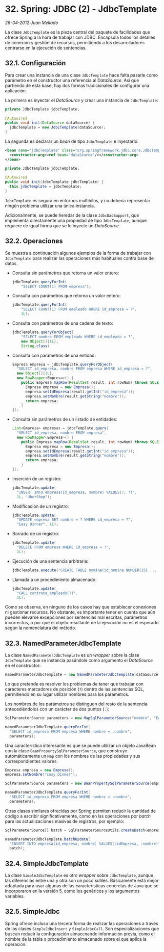 # 32. Spring: JDBC (2) - JdbcTemplate

_26-04-2012_ _Juan Mellado_

La clase ```JdbcTemplate``` es la pieza central del paquete de facilidades que ofrece Spring a la hora de trabajar con JDBC. Encapsula todos los detalles de conexión y gestión de recursos, permitiendo a los desarrolladores centrarse en la ejecución de sentencias.

## 32.1. Configuración

Para crear una instancia de una clase ```JdbcTemplate``` hace falta pasarle como parámetro en el constructor una referencia al _DataSource_. Así que partiendo de esta base, hay dos formas tradicionales de configurar una aplicación.

La primera es inyectar el _DataSource_ y crear una instancia de ```JdbcTemplate```:

```java
private JdbcTemplate jdbcTemplate;
   
@Autowired
public void init(DataSource dataSource) {
  jdbcTemplate = new JdbcTemplate(dataSource);
}
```

La segunda es declarar un _bean_ de tipo ```JdbcTemplate``` e inyectarlo:

```xml
<bean name="jdbcTemplate" class="org.springframework.jdbc.core.JdbcTemplate">
  <constructor-arg><ref bean="dataSource"/></constructor-arg>
</bean>
```

```java
private JdbcTemplate jdbcTemplate;
   
@Autowired
public void init(JdbcTemplate jdbcTemplate) {
  this.jdbcTemplate = jdbcTemplate;
}
```

```JdbcTemplate``` es segura en entornos multihilos, y no debería representar ningún problema utilizar una única instancia.

Adicionalmente, se puede heredar de la clase ```JdbcDaoSupport```, que implementa directamente una propiedad de tipo ```JdbcTemplate```, aunque requiere de igual forma que se le inyecte un _DataSource_.

## 32.2. Operaciones

Se muestra a continuación algunos ejemplos de la forma de trabajar con ```JdbcTemplate``` para realizar las operaciones más habituales contra base de datos.

- Consulta sin parámetros que retorna un valor entero:

    ```java
    jdbcTemplate.queryForInt(
        "SELECT COUNT(1) FROM empresa");
    ```

- Consulta con parámetros que retorna un valor entero:

    ```java
    jdbcTemplate.queryForInt(
        "SELECT COUNT(1) FROM empleado WHERE id_empresa = ?",
        1L);
    ```

- Consulta con parámetros de una cadena de texto:

    ```java
    jdbcTemplate.queryForObject(
        "SELECT nombre FROM empleado WHERE id_empleado = ?",
        new Object[]{1L},
        String.class)
    ```

- Consulta con parámetros de una entidad:

    ```java
    Empresa empresa = jdbcTemplate.queryForObject(
      "SELECT id_empresa, nombre FROM empresa WHERE id_empresa = ?",
      new Object[]{1L},
      new RowMapper<Empresa>() {
        public Empresa mapRow(ResultSet result, int rowNum) throws SQLException {
          Empresa empresa = new Empresa();
          empresa.setIdEmpresa(result.getInt("id_empresa"));
          empresa.setNombre(result.getString("nombre"));
          return empresa;
        }
    });
    ```

- Consulta sin parámetros de un listado de entidades:

    ```java
    List<Empresa> empresas = jdbcTemplate.query(
      "SELECT id_empresa, nombre FROM empresa",
      new RowMapper<Empresa>() {
        public Empresa mapRow(ResultSet result, int rowNum) throws SQLException {
          Empresa empresa = new Empresa();
          empresa.setIdEmpresa(result.getInt("id_empresa"));
          empresa.setNombre(result.getString("nombre"));
          return empresa;
        }
    });
    ```

- Inserción de un registro:

    ```java
    jdbcTemplate.update(
      "INSERT INTO empresa(id_empresa, nombre) VALUES(?, ?)",
      1L, "UberShop");
    ```

- Modificación de un registro:

    ```java
    jdbcTemplate.update(
      "UPDATE empresa SET nombre = ? WHERE id_empresa = ?",
      "Easy Dinner", 1L);
    ```

- Borrado de un registro:

    ```java
    jdbcTemplate.update(
      "DELETE FROM empresa WHERE id_empresa = ?",
      1L);
    ```

- Ejecución de una sentencia arbitraria:

    ```java
    jdbcTemplate.execute("CREATE TABLE nomina(id_nomina NUMBER(15) ... )");
    ```

- Llamada a un procedimiento almacenado:

    ```java
    jdbcTemplate.update(
      "CALL contrata_empleado(?)",
      1L);
    ```

Como se observa, en ninguno de los casos hay que establecer conexiones ni gestionar recursos. No obstante, es importante tener en cuenta que aún pueden elevarse excepciones por sentencias mal escritas, parámetros incorrectos, o por que el objeto resultante de la ejecución no es el esperado según la nomenclatura del método.

## 32.3. NamedParameterJdbcTemplate

La clase ```NamedParameterJdbcTemplate``` es un _wrapper_ sobre la clase ```JdbcTemplate``` que se instancia pasándole como argumento el _DataSource_ en el constructor:

```java
namedParameterJdbcTemplate = new NamedParameterJdbcTemplate(dataSource);
```

Lo que pretende es resolver los problemas de tener que trabajar con caracteres marcadores de posición (```?```) dentro de las sentencias SQL, permitiendo en su lugar utilizar nombres para los parámetros.

Los nombres de los parámetros se distinguen del resto de la sentencia antecediéndolos con un carácter de dos puntos (```:```):

```java
SqlParameterSource parameters = new MapSqlParameterSource("nombre", "Easy Dinner");

namedParameterJdbcTemplate.queryForInt(
  "SELECT id_empresa FROM empresa WHERE nombre = :nombre",
  parameters);
```

Una característica interesante es que se puede utilizar un objeto JavaBean con la clase ```BeanPropertySqlParameterSource```, que construye automáticamente un ```Map``` con los nombres de las propiedades y sus correspondientes valores:

```java
Empresa empresa = new Empresa();
empresa.setNombre("Easy Dinner");

SqlParameterSource parameters = new BeanPropertySqlParameterSource(empresa);

namedParameterJdbcTemplate.queryForInt(
  "SELECT id_empresa FROM empresa WHERE nombre = :nombre",
  parameters);
```

Otras clases similares ofrecidas por Spring permiten reducir la cantidad de código a escribir significativamente, como en las operaciones por _batch_ para las actualizaciones masivas de registros, por ejemplo:

```java
SqlParameterSource[] batch = SqlParameterSourceUtils.createBatch(empresas.toArray());

namedParameterJdbcTemplate.batchUpdate(
  "INSERT INTO empresa(id_empresa, nombre) VALUES(:idEmpresa, :nombre)",
  batch);
```

## 32.4. SimpleJdbcTemplate

La clase ```SimpleJdbcTemplate``` es otro _wrapper_ sobre ```JdbcTemplate```, aunque las diferencias entre una y otra son un poco sutiles. Básicamente está mejor adaptada para usar algunas de las características concretas de Java que se incorporaron en la versión 5, como los genéricos y los argumentos variables.

## 32.5. SimpleJdbc

Spring ofrece incluso una tercera forma de realizar las operaciones a través de las clases ```SimpleJdbcInsert``` y ```SimpleJdbcCall```. Son especializaciones que buscan reducir la configuración almacenando información previa, como el nombre de la tabla o procedimiento almacenado sobre el que aplica la operación.
